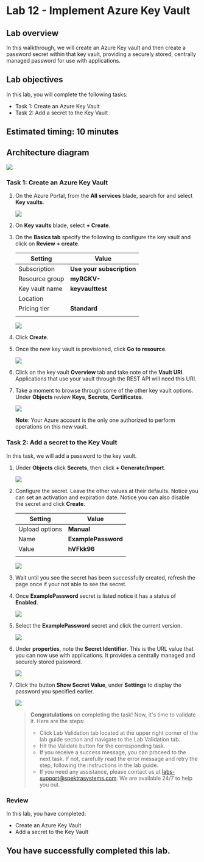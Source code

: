 # Lab 12 - Implement Azure Key Vault

## Lab overview

In this walkthrough, we will create an Azure Key vault and then create a password secret within that key vault, providing a securely stored, centrally managed password for use with applications.

## Lab objectives

In this lab, you will complete the following tasks:

+ Task 1: Create an Azure Key Vault
+ Task 2: Add a secret to the Key Vault

## Estimated timing: 10 minutes

## Architecture diagram

![](../images/az900lab12.png)

### Task 1: Create an Azure Key Vault

1. On the Azure Portal, from the **All services** blade, search for and select **Key vaults**.

   ![](../images/lab12-image1.png)
  
1. On **Key vaults** blade, select **+ Create**.

1. On the **Basics tab** specify the following to configure the key vault and click on **Review + create**.

    | Setting | Value | 
    | --- | --- |
    | Subscription | **Use your subscription** |
    | Resource group | **myRGKV-<inject key="DeploymentID" enableCopy="false" />**  |
    | Key vault name | **keyvaulttest<inject key="DeploymentID" enableCopy="false" />** |
    | Location | **<inject key="Region" enableCopy="false"/>** |
    | Pricing tier | **Standard** |
    | | |

    ![](../images/lab12-image2.png)
   
1. Click **Create**. 

1. Once the new key vault is provisioned, click **Go to resource**.

   ![](../images/lab12-image3.png)

1. Click on the key vault **Overview** tab and take note of the **Vault URI**. Applications that use your vault through the REST API will need this URI.

1. Take a moment to browse through some of the other key vault options. Under **Objects** review **Keys**, **Secrets**, **Certificates**.

    ![](../images/lab12-image4.png)
   
   **Note**: Your Azure account is the only one authorized to perform operations on this new vault.
   
### Task 2: Add a secret to the Key Vault
        
In this task, we will add a password to the key vault. 

1. Under **Objects** click **Secrets**, then click **+ Generate/Import**.

   ![](../images/lab12-image5.png)
   
1. Configure the secret. Leave the other values at their defaults. Notice you can set an activation and expiration date. Notice you can also disable the secret and click **Create**.

    | Setting | Value | 
    | --- | --- |
    | Upload options | **Manual** |
    | Name | **ExamplePassword** |
    | Value | **hVFkk96** |
    | | |

    ![](../images/lab12-image6.png)
   
1. Wait until you see the secret has been successfully created, refresh the page once if your not able to see the secret.

1. Once **ExamplePassword** secret is listed notice it has a status of **Enabled**.

    ![](../images/lab12-image7.png)

1. Select the **ExamplePassword** secret and click the current version.

   ![](../images/lab12-image9.png)

1. Under **properties**, note the **Secret Identifier**. This is the URL value that you can now use with applications. It provides a centrally managed and securely stored password. 

   ![](../images/lab12-image10.png)
   
1. Click the button **Show Secret Value**, under **Settings** to display the password you specified earlier.

   ![](../images/lab12-image11.png)
   
   > **Congratulations** on completing the task! Now, it's time to validate it. Here are the steps:
   > - Click Lab Validation tab located at the upper right corner of the lab guide section and navigate to the Lab Validation tab.
   > - Hit the Validate button for the corresponding task.
   > - If you receive a success message, you can proceed to the next task. If not, carefully read the error message and retry the step, following the instructions in the lab guide.
   > - If you need any assistance, please contact us at labs-support@spektrasystems.com. We are available 24/7 to help you out.

### Review
In this lab, you have completed:
- Create an Azure Key Vault
- Add a secret to the Key Vault
  
## You have successfully completed this lab.
